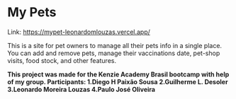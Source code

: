 # My Pets
Link: https://mypet-leonardomlouzas.vercel.app/

This is a site for pet owners to manage all their pets info in a single place. You can add and remove pets, manage their vaccinations date, pet-shop visits, food stock, and other features.

**This project was made for the Kenzie Academy Brasil bootcamp with help of my group. Participants:
1.Diego H Paixão Sousa
2.Guilherme L. Desoler
3.Leonardo Moreira Louzas
4.Paulo José Oliveira**
